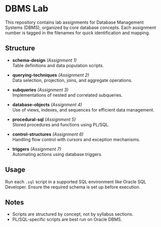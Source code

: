 # DBMS Lab

This repository contains lab assignments for Database Management Systems (DBMS), organized by core database concepts. Each assignment number is tagged in the filenames for quick identification and mapping.

## Structure

- **schema-design** *(Assignment 1)*  
  Table definitions and data population scripts.

- **querying-techniques** *(Assignment 2)*  
  Data selection, projection, joins, and aggregate operations.

- **subqueries** *(Assignment 3)*  
  Implementations of nested and correlated subqueries.

- **database-objects** *(Assignment 4)*  
  Use of views, indexes, and sequences for efficient data management.

- **procedural-sql** *(Assignment 5)*  
  Stored procedures and functions using PL/SQL.

- **control-structures** *(Assignment 6)*  
  Handling flow control with cursors and exception mechanisms.

- **triggers** *(Assignment 7)*  
  Automating actions using database triggers.

## Usage

Run each `.sql` script in a supported SQL environment like Oracle SQL Developer. Ensure the required schema is set up before execution.

## Notes

- Scripts are structured by concept, not by syllabus sections.
- PL/SQL-specific scripts are best run on Oracle DBMS.
